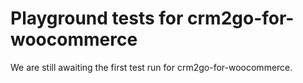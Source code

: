 # Playground tests for crm2go-for-woocommerce
We are still awaiting the first test run for crm2go-for-woocommerce.
